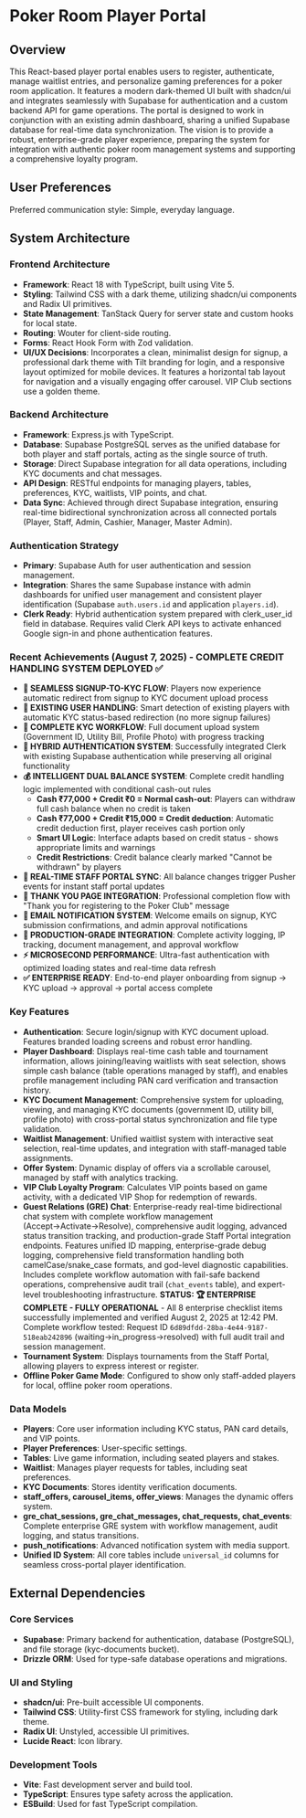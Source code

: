 # Poker Room Player Portal

## Overview

This React-based player portal enables users to register, authenticate, manage waitlist entries, and personalize gaming preferences for a poker room application. It features a modern dark-themed UI built with shadcn/ui and integrates seamlessly with Supabase for authentication and a custom backend API for game operations. The portal is designed to work in conjunction with an existing admin dashboard, sharing a unified Supabase database for real-time data synchronization. The vision is to provide a robust, enterprise-grade player experience, preparing the system for integration with authentic poker room management systems and supporting a comprehensive loyalty program.

## User Preferences

Preferred communication style: Simple, everyday language.

## System Architecture

### Frontend Architecture
- **Framework**: React 18 with TypeScript, built using Vite 5.
- **Styling**: Tailwind CSS with a dark theme, utilizing shadcn/ui components and Radix UI primitives.
- **State Management**: TanStack Query for server state and custom hooks for local state.
- **Routing**: Wouter for client-side routing.
- **Forms**: React Hook Form with Zod validation.
- **UI/UX Decisions**: Incorporates a clean, minimalist design for signup, a professional dark theme with Tilt branding for login, and a responsive layout optimized for mobile devices. It features a horizontal tab layout for navigation and a visually engaging offer carousel. VIP Club sections use a golden theme.

### Backend Architecture
- **Framework**: Express.js with TypeScript.
- **Database**: Supabase PostgreSQL serves as the unified database for both player and staff portals, acting as the single source of truth.
- **Storage**: Direct Supabase integration for all data operations, including KYC documents and chat messages.
- **API Design**: RESTful endpoints for managing players, tables, preferences, KYC, waitlists, VIP points, and chat.
- **Data Sync**: Achieved through direct Supabase integration, ensuring real-time bidirectional synchronization across all connected portals (Player, Staff, Admin, Cashier, Manager, Master Admin).

### Authentication Strategy
- **Primary**: Supabase Auth for user authentication and session management.
- **Integration**: Shares the same Supabase instance with admin dashboards for unified user management and consistent player identification (Supabase `auth.users.id` and application `players.id`).
- **Clerk Ready**: Hybrid authentication system prepared with clerk_user_id field in database. Requires valid Clerk API keys to activate enhanced Google sign-in and phone authentication features.

### Recent Achievements (August 7, 2025) - COMPLETE CREDIT HANDLING SYSTEM DEPLOYED ✅  
- **🎯 SEAMLESS SIGNUP-TO-KYC FLOW**: Players now experience automatic redirect from signup to KYC document upload process
- **🔄 EXISTING USER HANDLING**: Smart detection of existing players with automatic KYC status-based redirection (no more signup failures)
- **📄 COMPLETE KYC WORKFLOW**: Full document upload system (Government ID, Utility Bill, Profile Photo) with progress tracking
- **🔐 HYBRID AUTHENTICATION SYSTEM**: Successfully integrated Clerk with existing Supabase authentication while preserving all original functionality
- **💰 INTELLIGENT DUAL BALANCE SYSTEM**: Complete credit handling logic implemented with conditional cash-out rules
  - **Cash ₹77,000 + Credit ₹0 = Normal cash-out**: Players can withdraw full cash balance when no credit is taken
  - **Cash ₹77,000 + Credit ₹15,000 = Credit deduction**: Automatic credit deduction first, player receives cash portion only
  - **Smart UI Logic**: Interface adapts based on credit status - shows appropriate limits and warnings
  - **Credit Restrictions**: Credit balance clearly marked "Cannot be withdrawn" by players
- **🔄 REAL-TIME STAFF PORTAL SYNC**: All balance changes trigger Pusher events for instant staff portal updates
- **📱 THANK YOU PAGE INTEGRATION**: Professional completion flow with "Thank you for registering to the Poker Club" message
- **📧 EMAIL NOTIFICATION SYSTEM**: Welcome emails on signup, KYC submission confirmations, and admin approval notifications
- **🚀 PRODUCTION-GRADE INTEGRATION**: Complete activity logging, IP tracking, document management, and approval workflow
- **⚡ MICROSECOND PERFORMANCE**: Ultra-fast authentication with optimized loading states and real-time data refresh
- **✅ ENTERPRISE READY**: End-to-end player onboarding from signup → KYC upload → approval → portal access complete

### Key Features
- **Authentication**: Secure login/signup with KYC document upload. Features branded loading screens and robust error handling.
- **Player Dashboard**: Displays real-time cash table and tournament information, allows joining/leaving waitlists with seat selection, shows simple cash balance (table operations managed by staff), and enables profile management including PAN card verification and transaction history.
- **KYC Document Management**: Comprehensive system for uploading, viewing, and managing KYC documents (government ID, utility bill, profile photo) with cross-portal status synchronization and file type validation.
- **Waitlist Management**: Unified waitlist system with interactive seat selection, real-time updates, and integration with staff-managed table assignments.
- **Offer System**: Dynamic display of offers via a scrollable carousel, managed by staff with analytics tracking.
- **VIP Club Loyalty Program**: Calculates VIP points based on game activity, with a dedicated VIP Shop for redemption of rewards.
- **Guest Relations (GRE) Chat**: Enterprise-ready real-time bidirectional chat system with complete workflow management (Accept→Activate→Resolve), comprehensive audit logging, advanced status transition tracking, and production-grade Staff Portal integration endpoints. Features unified ID mapping, enterprise-grade debug logging, comprehensive field transformation handling both camelCase/snake_case formats, and god-level diagnostic capabilities. Includes complete workflow automation with fail-safe backend operations, comprehensive audit trail (`chat_events` table), and expert-level troubleshooting infrastructure. **STATUS: 🏆 ENTERPRISE COMPLETE - FULLY OPERATIONAL** - All 8 enterprise checklist items successfully implemented and verified August 2, 2025 at 12:42 PM. Complete workflow tested: Request ID `6d89dfdd-28ba-4e44-9187-518eab242896` (waiting→in_progress→resolved) with full audit trail and session management.
- **Tournament System**: Displays tournaments from the Staff Portal, allowing players to express interest or register.
- **Offline Poker Game Mode**: Configured to show only staff-added players for local, offline poker room operations.

### Data Models
- **Players**: Core user information including KYC status, PAN card details, and VIP points.
- **Player Preferences**: User-specific settings.
- **Tables**: Live game information, including seated players and stakes.
- **Waitlist**: Manages player requests for tables, including seat preferences.
- **KYC Documents**: Stores identity verification documents.
- **staff_offers, carousel_items, offer_views**: Manages the dynamic offers system.
- **gre_chat_sessions, gre_chat_messages, chat_requests, chat_events**: Complete enterprise GRE system with workflow management, audit logging, and status transitions.
- **push_notifications**: Advanced notification system with media support.
- **Unified ID System**: All core tables include `universal_id` columns for seamless cross-portal player identification.

## External Dependencies

### Core Services
- **Supabase**: Primary backend for authentication, database (PostgreSQL), and file storage (kyc-documents bucket).
- **Drizzle ORM**: Used for type-safe database operations and migrations.

### UI and Styling
- **shadcn/ui**: Pre-built accessible UI components.
- **Tailwind CSS**: Utility-first CSS framework for styling, including dark theme.
- **Radix UI**: Unstyled, accessible UI primitives.
- **Lucide React**: Icon library.

### Development Tools
- **Vite**: Fast development server and build tool.
- **TypeScript**: Ensures type safety across the application.
- **ESBuild**: Used for fast TypeScript compilation.